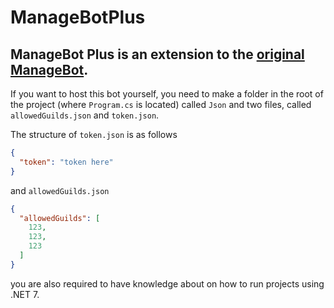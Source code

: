 # ManageBotPlus

## ManageBot Plus is an extension to the [original ManageBot](http://invite.managebot.xyz). 


If you want to host this bot yourself, you need to make a folder in the root of the project (where `Program.cs` is located) called `Json` and two files, called `allowedGuilds.json` and `token.json`.

The structure of `token.json` is as follows
```json
{
  "token": "token here"
}
```
and `allowedGuilds.json`
```json
{
  "allowedGuilds": [
    123, 
    123, 
    123 
  ]
}
```

you are also required to have knowledge about on how to run projects using .NET 7.
